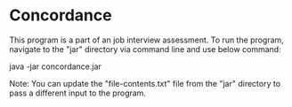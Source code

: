 # Concordance

This program is a part of an job interview assessment. To run the program, navigate to the "jar" directory via command line and use below command:

java -jar concordance.jar


Note: You can update the "file-contents.txt" file from the "jar" directory to pass a different input to the program.
